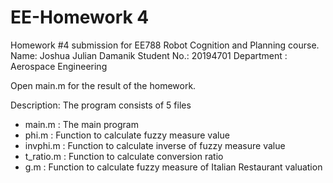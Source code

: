 # EE-Homework 4
 
Homework #4 submission for EE788 Robot Cognition and Planning course.
Name: Joshua Julian Damanik
Student No.: 20194701
Department : Aerospace Engineering

Open main.m for the result of the homework.

Description:
The program consists of 5 files
- main.m    : The main program
- phi.m     : Function to calculate fuzzy measure value
- invphi.m  : Function to calculate inverse of fuzzy measure value
- t_ratio.m : Function to calculate conversion ratio
- g.m       : Function to calculate fuzzy measure of Italian Restaurant valuation